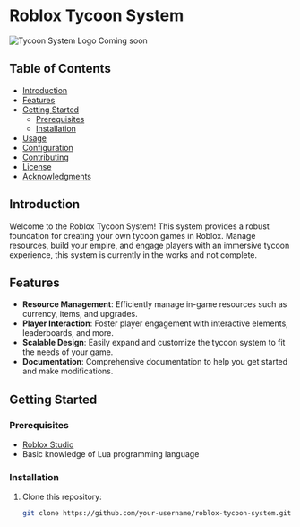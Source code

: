 # Roblox Tycoon System

![Tycoon System Logo]() Coming soon

## Table of Contents
- [Introduction](#introduction)
- [Features](#features)
- [Getting Started](#getting-started)
  - [Prerequisites](#prerequisites)
  - [Installation](#installation)
- [Usage](#usage)
- [Configuration](#configuration)
- [Contributing](#contributing)
- [License](#license)
- [Acknowledgments](#acknowledgments)

## Introduction

Welcome to the Roblox Tycoon System! This system provides a robust foundation for creating your own tycoon games in Roblox. Manage resources, build your empire, and engage players with an immersive tycoon experience, this system is currently in the works and not complete.

## Features

- **Resource Management**: Efficiently manage in-game resources such as currency, items, and upgrades.
- **Player Interaction**: Foster player engagement with interactive elements, leaderboards, and more.
- **Scalable Design**: Easily expand and customize the tycoon system to fit the needs of your game.
- **Documentation**: Comprehensive documentation to help you get started and make modifications.

## Getting Started

### Prerequisites

- [Roblox Studio](https://www.roblox.com/create)
- Basic knowledge of Lua programming language

### Installation

1. Clone this repository:
   ```bash
   git clone https://github.com/your-username/roblox-tycoon-system.git
